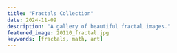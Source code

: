 ```yaml
---
title: "Fractals Collection"
date: 2024-11-09
description: "A gallery of beautiful fractal images."
featured_image: 20110_fractal.jpg
keywords: [fractals, math, art]
---
```

